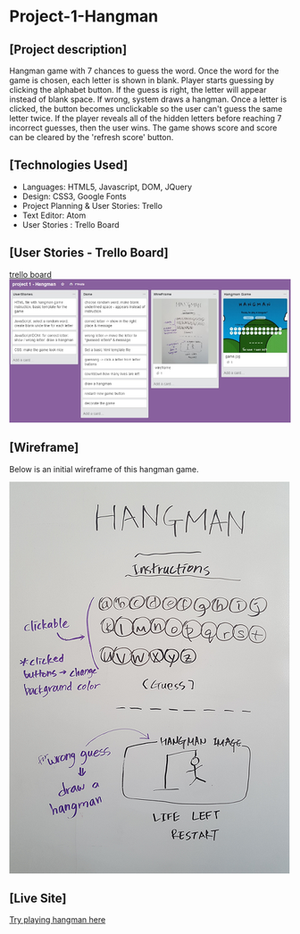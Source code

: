 # Project-1-Hangman

##  [Project description] ##

 Hangman game with 7 chances to guess the word. Once the word for the game is chosen, each letter is shown in blank. 
 Player starts guessing by clicking the alphabet button. If the guess is right, the letter will appear instead of blank space. If wrong, system draws a hangman. Once a letter is clicked, the button becomes unclickable so the user can't guess the same letter twice. 
If the player reveals all of the hidden letters before reaching 7 incorrect guesses, then the user wins. 
The game shows score and score can be cleared by the 'refresh score' button.

## [Technologies Used] ##

- Languages: HTML5, Javascript, DOM, JQuery
- Design:  CSS3, Google Fonts
- Project Planning & User Stories: Trello
- Text Editor: Atom
- User Stories : Trello Board


## [User Stories - Trello Board] ##

<a href=https://trello.com/b/Pz6TfSXH/project-1-hangman> trello board</a>
![](https://github.com/jmin7/Project-1-Hangman/blob/master/image/Trello.jpg?raw=true)


## [Wireframe] ##
 Below is an initial wireframe of this hangman game.
 
![](https://github.com/jmin7/Project-1-Hangman/blob/master/image/wireframe.png?raw=true)

## [Live Site] ##

<a href="http://hhhhhhangman.bitballoon.com/"> Try playing hangman here </a>
